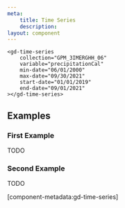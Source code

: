 ```yaml
---
meta:
    title: Time Series
    description:
layout: component
---
```


```html:preview
<gd-time-series
    collection="GPM_3IMERGHH_06"
    variable="precipitationCal"
    min-date="06/01/2000"
    max-date="09/30/2021"
    start-date="01/01/2019"
    end-date="09/01/2021"
></gd-time-series>
```

## Examples

### First Example

TODO

### Second Example

TODO

[component-metadata:gd-time-series]
